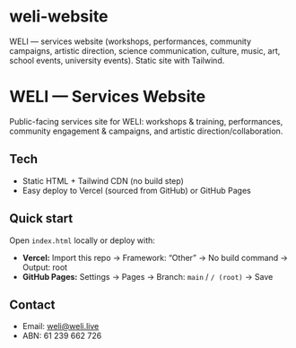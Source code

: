 # weli-website
WELI — services website (workshops, performances, community campaigns, artistic direction, science communication, culture, music, art, school events, university events). Static site with Tailwind.

# WELI — Services Website

Public-facing services site for WELI: workshops & training, performances, community engagement & campaigns, and artistic direction/collaboration.

## Tech
- Static HTML + Tailwind CDN (no build step)
- Easy deploy to Vercel (sourced from GitHub) or GitHub Pages

## Quick start
Open `index.html` locally or deploy with:
- **Vercel:** Import this repo → Framework: “Other” → No build command → Output: root
- **GitHub Pages:** Settings → Pages → Branch: `main` / `/ (root)` → Save

## Contact
- Email: weli@weli.live
- ABN: 61 239 662 726
